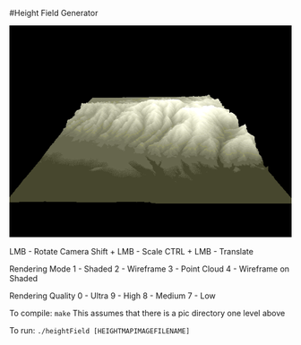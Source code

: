 #Height Field Generator

![Sample Program View](demo.gif)

LMB - Rotate Camera
Shift + LMB - Scale
CTRL + LMB - Translate

Rendering Mode
1 - Shaded
2 - Wireframe
3 - Point Cloud
4 - Wireframe on Shaded

Rendering Quality
0 - Ultra
9 - High
8 - Medium
7 - Low

To compile: `make`
This assumes that there is a pic directory one level above

To run: `./heightField [HEIGHTMAPIMAGEFILENAME]`